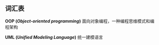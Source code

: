  ## 词汇表


**OOP (*Object-oriented programming*)**    面向对象编程，一种编程思维模式和编程架构

**UML (*Unified Modeling Language*)**      统一建模语言
